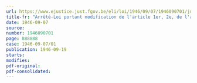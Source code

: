 ```yaml
---
url: https://www.ejustice.just.fgov.be/eli/loi/1946/09/07/1946090701/justel
title-fr: "Arrêté-Loi portant modification de l'article 1er, 2e, de l'arrêté-loi du 6 mai 1944 sur la déchéance de nationalité, la privation et la suspension de certains droits pour infraction commise en temps de guerre contre la sûreté extérieure de l'Etat"
date: 1946-09-07
source:
number: 1946090701
page: 888888
case: 1946-09-07/01
publication: 1946-09-19
starts:
modifies:
pdf-original:
pdf-consolidated:
---
```


